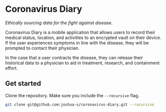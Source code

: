 # Coronavirus Diary
_Ethically sourcing data for the fight against disease._

Coronavirus Diary is a mobile application that allows users to record their medical status, location, and activities to an encrypted vault on their device. If the user experiences symptoms in line with the disease, they will be prompted to contact their physician.

In the case that a user contracts the disease, they can release their historical data to a physician to aid in treatment, research, and containment effort.

## Get started
Clone the repository. Make sure you include the `--recursive` flag.
```bash
git clone git@github.com:joshua-s/coronavirus-diary.git --recursive
```